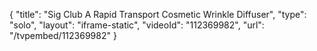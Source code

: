{
    "title": "Sig Club A Rapid Transport Cosmetic Wrinkle Diffuser",
    "type": "solo",
    "layout": "iframe-static",
    "videoId": "112369982",
    "url": "\/tvpembed\/112369982"
}